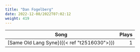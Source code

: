 ```yaml
---
title: "Dan Fogelberg"
date: 2022-12-08/2022T07:02:12
weight: 419
---
```




 Song | Plays 
----- | -----:
[Same Old Lang Syne]({{< ref "t2516030">}}) | 1
